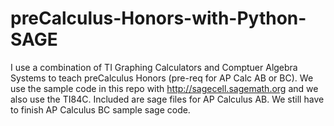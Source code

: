 # preCalculus-Honors-with-Python-SAGE
I use a combination of TI Graphing Calculators and Comptuer Algebra Systems to teach preCalculus Honors (pre-req for AP Calc AB or BC).
We use the sample code in this repo with http://sagecell.sagemath.org and we also use the TI84C.
Included are sage files for AP Calculus AB. We still have to finish AP Calculus BC sample sage code.
